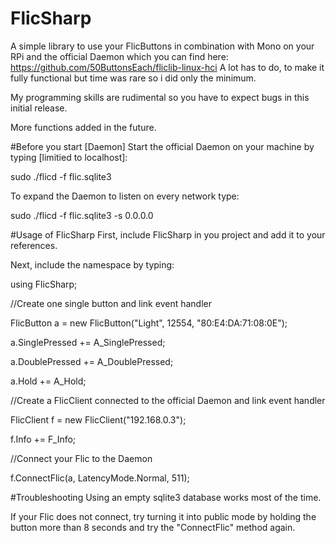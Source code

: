 # FlicSharp
A simple library to use your FlicButtons in combination with Mono on your RPi and the official Daemon which you can find here: https://github.com/50ButtonsEach/fliclib-linux-hci
A lot has to do, to make it fully functional but time was rare so i did only the minimum.

My programming skills are rudimental so you have to expect bugs in this initial release.

More functions added in the future.

#Before you start [Daemon]
Start the official Daemon on your machine by typing [limitied to localhost]:

sudo ./flicd -f flic.sqlite3

To expand the Daemon to listen on every network type:

sudo ./flicd -f flic.sqlite3 -s 0.0.0.0

#Usage of FlicSharp
First, include FlicSharp in you project and add it to your references.

Next, include the namespace by typing:

using FlicSharp;

//Create one single button and link event handler

FlicButton a = new FlicButton("Light", 12554, "80:E4:DA:71:08:0E");

a.SinglePressed += A_SinglePressed;

a.DoublePressed += A_DoublePressed;

a.Hold += A_Hold;

//Create a FlicClient connected to the official Daemon and link event handler

FlicClient f = new FlicClient("192.168.0.3");

f.Info += F_Info;

//Connect your Flic to the Daemon

f.ConnectFlic(a, LatencyMode.Normal, 511);

#Troubleshooting
Using an empty sqlite3 database works most of the time.

If your Flic does not connect, try turning it into public mode by holding the button more than 8 seconds and try the "ConnectFlic" method again.
